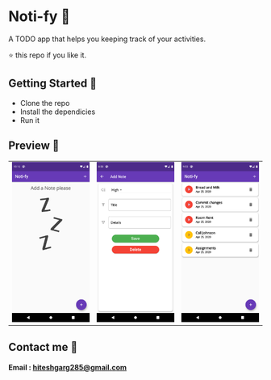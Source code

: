 # Noti-fy 📝

A TODO app that helps you keeping track of your activities.

⭐️ this repo if you like it.

## Getting Started 🚀

- Clone the repo
- Install the dependicies
- Run it

## Preview 📸

|                                           |                                           |                                           |
| ----------------------------------------- | ----------------------------------------- | ----------------------------------------- |
| <img src="Screenshots/1.png" width="400"> | <img src="Screenshots/2.png" width="400"> | <img src="Screenshots/3.png" width="400"> |

## Contact me 📧

#### Email : hiteshgarg285@gmail.com
